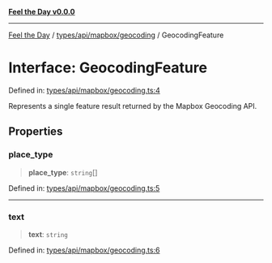 [**Feel the Day v0.0.0**](../../../../../README.md)

***

[Feel the Day](../../../../../README.md) / [types/api/mapbox/geocoding](../README.md) / GeocodingFeature

# Interface: GeocodingFeature

Defined in: [types/api/mapbox/geocoding.ts:4](https://github.com/HyeinKang/feel-the-day/blob/8289c79f2741a9407fd7ce6a81056ae02e4eeed7/src/types/api/mapbox/geocoding.ts#L4)

Represents a single feature result returned by the Mapbox Geocoding API.

## Properties

### place\_type

> **place\_type**: `string`[]

Defined in: [types/api/mapbox/geocoding.ts:5](https://github.com/HyeinKang/feel-the-day/blob/8289c79f2741a9407fd7ce6a81056ae02e4eeed7/src/types/api/mapbox/geocoding.ts#L5)

***

### text

> **text**: `string`

Defined in: [types/api/mapbox/geocoding.ts:6](https://github.com/HyeinKang/feel-the-day/blob/8289c79f2741a9407fd7ce6a81056ae02e4eeed7/src/types/api/mapbox/geocoding.ts#L6)
